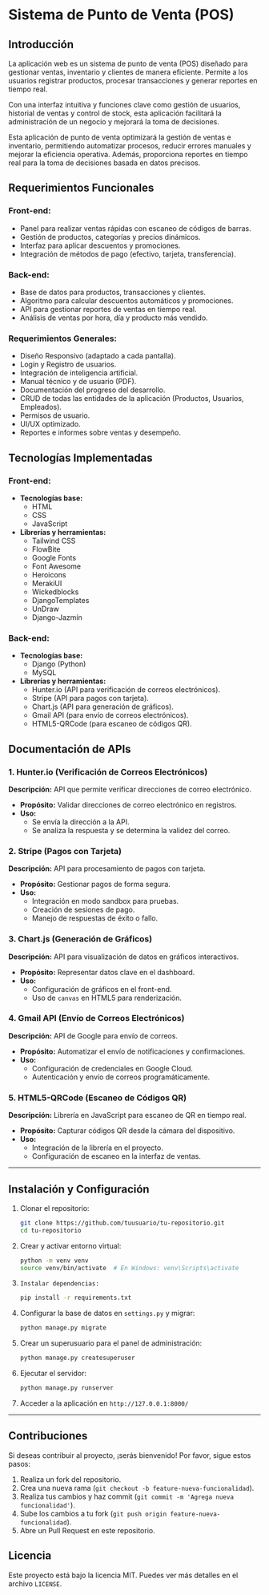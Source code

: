 # Sistema de Punto de Venta (POS)

## Introducción

La aplicación web es un sistema de punto de venta (POS) diseñado para gestionar ventas, inventario y clientes de manera eficiente. Permite a los usuarios registrar productos, procesar transacciones y generar reportes en tiempo real.

Con una interfaz intuitiva y funciones clave como gestión de usuarios, historial de ventas y control de stock, esta aplicación facilitará la administración de un negocio y mejorará la toma de decisiones.

Esta aplicación de punto de venta optimizará la gestión de ventas e inventario, permitiendo automatizar procesos, reducir errores manuales y mejorar la eficiencia operativa. Además, proporciona reportes en tiempo real para la toma de decisiones basada en datos precisos.

## Requerimientos Funcionales

### Front-end:

- Panel para realizar ventas rápidas con escaneo de códigos de barras.
- Gestión de productos, categorías y precios dinámicos.
- Interfaz para aplicar descuentos y promociones.
- Integración de métodos de pago (efectivo, tarjeta, transferencia).

### Back-end:

- Base de datos para productos, transacciones y clientes.
- Algoritmo para calcular descuentos automáticos y promociones.
- API para gestionar reportes de ventas en tiempo real.
- Análisis de ventas por hora, día y producto más vendido.

### Requerimientos Generales:

- Diseño Responsivo (adaptado a cada pantalla).
- Login y Registro de usuarios.
- Integración de inteligencia artificial.
- Manual técnico y de usuario (PDF).
- Documentación del progreso del desarrollo.
- CRUD de todas las entidades de la aplicación (Productos, Usuarios, Empleados).
- Permisos de usuario.
- UI/UX optimizado.
- Reportes e informes sobre ventas y desempeño.

## Tecnologías Implementadas

### Front-end:

- **Tecnologías base:**
  - HTML
  - CSS
  - JavaScript
- **Librerías y herramientas:**
  - Tailwind CSS
  - FlowBite
  - Google Fonts
  - Font Awesome
  - Heroicons
  - MerakiUI
  - Wickedblocks
  - DjangoTemplates
  - UnDraw
  - Django-Jazmín

### Back-end:

- **Tecnologías base:**
  - Django (Python)
  - MySQL
- **Librerías y herramientas:**
  - Hunter.io (API para verificación de correos electrónicos).
  - Stripe (API para pagos con tarjeta).
  - Chart.js (API para generación de gráficos).
  - Gmail API (para envío de correos electrónicos).
  - HTML5-QRCode (para escaneo de códigos QR).

## Documentación de APIs

### 1. **Hunter.io (Verificación de Correos Electrónicos)**

**Descripción:** API que permite verificar direcciones de correo electrónico.

- **Propósito:** Validar direcciones de correo electrónico en registros.
- **Uso:**
  - Se envía la dirección a la API.
  - Se analiza la respuesta y se determina la validez del correo.

### 2. **Stripe (Pagos con Tarjeta)**

**Descripción:** API para procesamiento de pagos con tarjeta.

- **Propósito:** Gestionar pagos de forma segura.
- **Uso:**
  - Integración en modo sandbox para pruebas.
  - Creación de sesiones de pago.
  - Manejo de respuestas de éxito o fallo.

### 3. **Chart.js (Generación de Gráficos)**

**Descripción:** API para visualización de datos en gráficos interactivos.

- **Propósito:** Representar datos clave en el dashboard.
- **Uso:**
  - Configuración de gráficos en el front-end.
  - Uso de `canvas` en HTML5 para renderización.

### 4. **Gmail API (Envío de Correos Electrónicos)**

**Descripción:** API de Google para envío de correos.

- **Propósito:** Automatizar el envío de notificaciones y confirmaciones.
- **Uso:**
  - Configuración de credenciales en Google Cloud.
  - Autenticación y envío de correos programáticamente.

### 5. **HTML5-QRCode (Escaneo de Códigos QR)**

**Descripción:** Librería en JavaScript para escaneo de QR en tiempo real.

- **Propósito:** Capturar códigos QR desde la cámara del dispositivo.
- **Uso:**
  - Integración de la librería en el proyecto.
  - Configuración de escaneo en la interfaz de ventas.

---

## Instalación y Configuración

1. Clonar el repositorio:

   ```sh
   git clone https://github.com/tuusuario/tu-repositorio.git
   cd tu-repositorio
   ```
2. Crear y activar entorno virtual:

   ```sh
   python -m venv venv
   source venv/bin/activate  # En Windows: venv\Scripts\activate
   ```
3.     Instalar dependencias:

   ```sh
   pip install -r requirements.txt
   ```
4. Configurar la base de datos en `settings.py` y migrar:

   ```sh
   python manage.py migrate
   ```
5. Crear un superusuario para el panel de administración:

   ```sh
   python manage.py createsuperuser
   ```
6. Ejecutar el servidor:

   ```sh
   python manage.py runserver
   ```
7. Acceder a la aplicación en `http://127.0.0.1:8000/`

---

## Contribuciones

Si deseas contribuir al proyecto, ¡serás bienvenido! Por favor, sigue estos pasos:

1. Realiza un fork del repositorio.
2. Crea una nueva rama (`git checkout -b feature-nueva-funcionalidad`).
3. Realiza tus cambios y haz commit (`git commit -m 'Agrega nueva funcionalidad'`).
4. Sube los cambios a tu fork (`git push origin feature-nueva-funcionalidad`).
5. Abre un Pull Request en este repositorio.

## Licencia

Este proyecto está bajo la licencia MIT. Puedes ver más detalles en el archivo `LICENSE`.
